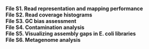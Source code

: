 **File S1. Read representation and mapping performance**  
**File S2. Read coverage histograms**  
**File S3. GC bias assessment**  
**File S4. Contamination analysis**  
**File S5. Visualizing assembly gaps in E. coli libraries**  
**File S6. Metagenome analysis**
